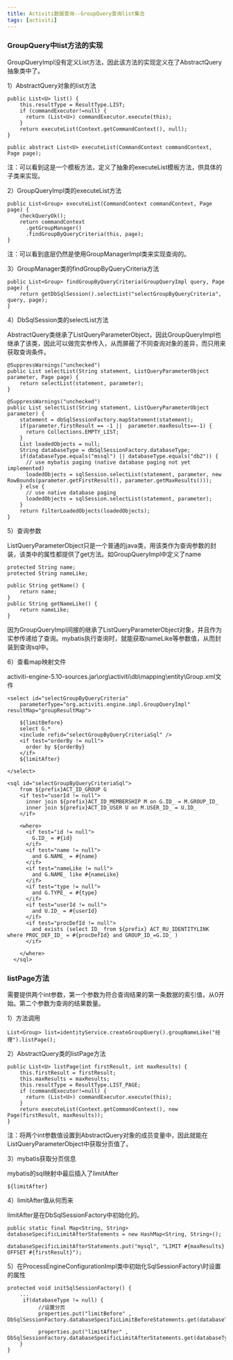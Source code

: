 ```yaml
---
title: Activiti数据查询--GroupQuery查询list集合
tags: [activiti]
---
```


### GroupQuery中list方法的实现

GroupQueryImpl没有定义List方法，因此该方法的实现定义在了AbstractQuery抽象类中了。

1）AbstractQuery对象的list方法

```
public List<U> list() {
    this.resultType = ResultType.LIST;
    if (commandExecutor!=null) {
      return (List<U>) commandExecutor.execute(this);
    }
    return executeList(Context.getCommandContext(), null);
}

public abstract List<U> executeList(CommandContext commandContext, Page page);
```

注：可以看到这是一个模板方法，定义了抽象的executeList模板方法，供具体的子类来实现。

2）GroupQueryImpl类的executeList方法

```
public List<Group> executeList(CommandContext commandContext, Page page) {
    checkQueryOk();
    return commandContext
      .getGroupManager()
      .findGroupByQueryCriteria(this, page);
}
```

注：可以看到底层仍然是使用GroupManagerImpl类来实现查询的。

3）GroupManager类的findGroupByQueryCriteria方法

```
public List<Group> findGroupByQueryCriteria(GroupQueryImpl query, Page page) {
    return getDbSqlSession().selectList("selectGroupByQueryCriteria", query, page);
}
```

4）DbSqlSession类的selectList方法

AbstractQuery类继承了ListQueryParameterObject，因此GroupQueryImpl也继承了该类，因此可以做完实参传入，从而屏蔽了不同查询对象的差异，而只用来获取查询条件。

```
@SuppressWarnings("unchecked")
public List selectList(String statement, ListQueryParameterObject parameter, Page page) {   
    return selectList(statement, parameter);
}

@SuppressWarnings("unchecked")
public List selectList(String statement, ListQueryParameterObject parameter) {
    statement = dbSqlSessionFactory.mapStatement(statement);    
    if(parameter.firstResult == -1 ||  parameter.maxResults==-1) {
      return Collections.EMPTY_LIST;
    }
    List loadedObjects = null;
    String databaseType = dbSqlSessionFactory.databaseType;
    if(databaseType.equals("mssql") || databaseType.equals("db2")) {
      // use mybatis paging (native database paging not yet implemented)
      loadedObjects = sqlSession.selectList(statement, parameter, new RowBounds(parameter.getFirstResult(), parameter.getMaxResults()));
    } else {
      // use native database paging
      loadedObjects = sqlSession.selectList(statement, parameter);
    }
    return filterLoadedObjects(loadedObjects);
}
```

5）查询参数

ListQueryParameterObject只是一个普通的java类，用该类作为查询参数的封装，该类中的属性都提供了get方法。如GroupQueryImpl中定义了name

```
protected String name;
protected String nameLike;

public String getName() {
    return name;
}
public String getNameLike() {
    return nameLike;
}
```

因为GroupQueryImpl间接的继承了ListQueryParameterObject对象，并且作为实参传递给了查询。mybatis执行查询时，就能获取nameLike等参数值，从而封装到查询sql中。

6）查看map映射文件

activiti-engine-5.10-sources.jar\org\activiti\db\mapping\entity\Group.xml文件

```
<select id="selectGroupByQueryCriteria" 
    parameterType="org.activiti.engine.impl.GroupQueryImpl" resultMap="groupResultMap">

    ${limitBefore}
    select G.*
    <include refid="selectGroupByQueryCriteriaSql" />
    <if test="orderBy != null">
      order by ${orderBy}
    </if>
    ${limitAfter}

</select>

<sql id="selectGroupByQueryCriteriaSql">
    from ${prefix}ACT_ID_GROUP G
    <if test="userId != null">
      inner join ${prefix}ACT_ID_MEMBERSHIP M on G.ID_ = M.GROUP_ID_
      inner join ${prefix}ACT_ID_USER U on M.USER_ID_ = U.ID_
    </if>

    <where>
      <if test="id != null">
        G.ID_ = #{id}
      </if>
      <if test="name != null">
        and G.NAME_ = #{name}
      </if>
      <if test="nameLike != null">
        and G.NAME_ like #{nameLike}
      </if>
      <if test="type != null">
        and G.TYPE_ = #{type}
      </if>
      <if test="userId != null">
        and U.ID_ = #{userId}
      </if>
      <if test="procDefId != null">
        and exists (select ID_ from ${prefix} ACT_RU_IDENTITYLINK where PROC_DEF_ID_ = #{procDefId} and GROUP_ID_=G.ID_ )
      </if>
      
    </where>
  </sql> 

```

### listPage方法

需要提供两个int参数，第一个参数为符合查询结果的第一条数据的索引值，从0开始。第二个参数为查询的结果数量。

1）方法调用

```
List<Group> list=identityService.createGroupQuery().groupNameLike("经理").listPage();
```

2）AbstractQuery类的listPage方法

```
public List<U> listPage(int firstResult, int maxResults) {
    this.firstResult = firstResult;
    this.maxResults = maxResults;
    this.resultType = ResultType.LIST_PAGE;
    if (commandExecutor!=null) {
      return (List<U>) commandExecutor.execute(this);
    }
    return executeList(Context.getCommandContext(), new Page(firstResult, maxResults));
}
```

注：将两个int参数值设置到AbstractQuery对象的成员变量中，因此就能在ListQueryParameterObject中获取分页值了。

3）mybatis获取分页信息

mybatis的sql映射中最后插入了limitAfter

```
${limitAfter}
```

4）limitAfter值从何而来

limitAfter是在DbSqlSessionFactory中初始化的。

```
public static final Map<String, String> databaseSpecificLimitAfterStatements = new HashMap<String, String>();

databaseSpecificLimitAfterStatements.put("mysql", "LIMIT #{maxResults} OFFSET #{firstResult}");
```

5）在ProcessEngineConfigurationImpl类中初始化SqlSessionFactory\时设置的属性

```
protected void initSqlSessionFactory() {
    ...
     if(databaseType != null) {
          //设置分页
          properties.put("limitBefore" , DbSqlSessionFactory.databaseSpecificLimitBeforeStatements.get(databaseType));

          properties.put("limitAfter" , DbSqlSessionFactory.databaseSpecificLimitAfterStatements.get(databaseType));
    }
}
```